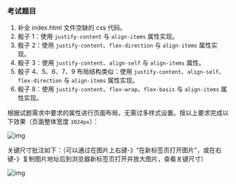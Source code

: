 ### 考试题目

1. 补全 index.html 文件空缺的 css 代码。
2. 骰子 1：使用 `justify-content` 与 `align-items` 属性实现。
3. 骰子 2：使用 `justify-content`、`flex-direction` 与 `align-items` 属性实现。
4. 骰子 3：使用 `justify-content`、`align-self` 与 `align-items` 属性。
5. 骰子 4、5、6、7、9 布局结构类似：使用 `justify-content`、`align-self`、 `flex-direction` 与 `align-items` 属性实现。
6. 骰子 8：使用 `justify-content`、`flex-wrap`、`flex-basis` 与 `align-items` 属性实现。

根据试题需求中要求的属性进行页面布局，无需过多样式设置。按以上要求完成以下效果（页面整体宽度 `1024px`）：

![img](https://doc.shiyanlou.com/courses/uid1693782-20211020-1634693026688)

关键尺寸批注如下：（可以通过在图片上右键-》“在新标签页打开图片”，或在右键-》复制图片地址后到浏览器新标签页打开并放大图片，查看关键尺寸）

![img](https://doc.shiyanlou.com/courses/uid1693782-20211018-1634538921755)
